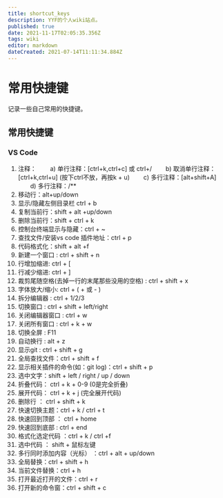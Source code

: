 ```yaml
---
title: shortcut_keys
description: YYF的个人wiki站点。
published: true
date: 2021-11-17T02:05:35.356Z
tags: wiki
editor: markdown
dateCreated: 2021-07-14T11:11:34.884Z
---
```


# 常用快捷键

记录一些自己常用的快捷键。

## 常用快捷键

### VS Code

1. 注释：
　　a) 单行注释：[ctrl+k,ctrl+c] 或 ctrl+/
　　b) 取消单行注释：[ctrl+k,ctrl+u] (按下ctrl不放，再按k + u)
　　c) 多行注释：[alt+shift+A]
　　d) 多行注释：/**
2. 移动行：alt+up/down
3. 显示/隐藏左侧目录栏 ctrl + b
4. 复制当前行：shift + alt +up/down
5. 删除当前行：shift + ctrl + k
6. 控制台终端显示与隐藏：ctrl + ~
7. 查找文件/安装vs code 插件地址：ctrl + p
8. 代码格式化：shift + alt +f
9. 新建一个窗口 : ctrl + shift + n
10. 行增加缩进: ctrl + [
11. 行减少缩进: ctrl + ]
12. 裁剪尾随空格(去掉一行的末尾那些没用的空格) : ctrl + shift + x
13. 字体放大/缩小: ctrl + ( + 或 - )
14. 拆分编辑器 : ctrl + 1/2/3
15. 切换窗口 : ctrl + shift + left/right
16. 关闭编辑器窗口 : ctrl + w
17. 关闭所有窗口 : ctrl + k + w
18. 切换全屏 : F11
19. 自动换行 : alt + z
20. 显示git : ctrl + shift + g
21. 全局查找文件：ctrl + shift + f
22. 显示相关插件的命令(如：git log)：ctrl + shift + p
23. 选中文字：shift + left / right / up / down
24. 折叠代码： ctrl + k + 0-9 (0是完全折叠)
25. 展开代码： ctrl + k + j (完全展开代码)
26. 删除行 ： ctrl + shift + k
27. 快速切换主题：ctrl + k / ctrl + t
28. 快速回到顶部 ： ctrl + home
29. 快速回到底部 : ctrl + end
30. 格式化选定代码 ：ctrl + k / ctrl +f
31. 选中代码 ： shift + 鼠标左键
32. 多行同时添加内容（光标） ：ctrl + alt + up/down
33. 全局替换：ctrl + shift + h
34. 当前文件替换：ctrl + h
35. 打开最近打开的文件：ctrl + r
36. 打开新的命令窗：ctrl + shift + c
